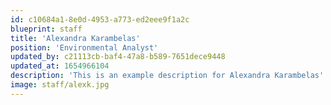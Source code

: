 ```yaml
---
id: c10684a1-8e0d-4953-a773-ed2eee9f1a2c
blueprint: staff
title: 'Alexandra Karambelas'
position: 'Environmental Analyst'
updated_by: c21113cb-baf4-47a8-b589-7651dece9448
updated_at: 1654966104
description: 'This is an example description for Alexandra Karambelas'
image: staff/alexk.jpg
---
```

